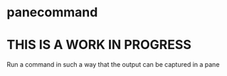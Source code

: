 # panecommand

# THIS IS A WORK IN PROGRESS

Run a command in such a way that the output can be captured in a pane
